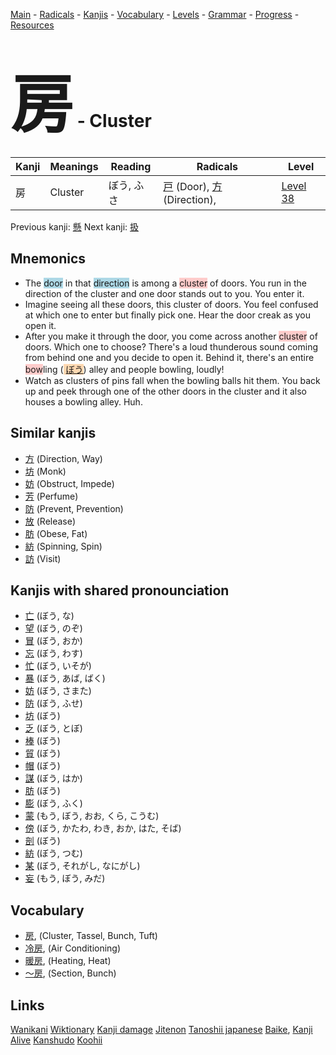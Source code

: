 <style> bigfont {font-size: 100px}</style>
[Main](../README.md) -
[Radicals](../radicals.md) -
[Kanjis](../kanjis.md) -
[Vocabulary](../vocabulary.md) -
[Levels](../levels.md) -
[Grammar](../grammar.md) - 
[Progress](../progress.md) -
[Resources](../resources.md)
# <bigfont> 房</bigfont> - Cluster 

| Kanji | Meanings | Reading | Radicals | Level |
| --- | --- | --- | --- | --- |
| 房 | Cluster | ぼう, ふさ | [戸](../radicals/戸.md) (Door), [方](../radicals/方.md) (Direction),  | [Level 38](../levels/wk_level38.md) |

Previous kanji: [懸](懸.md) Next kanji: [扱](扱.md) 

## Mnemonics
 * The <span style="background-color:#ADD8E6"> door</span> in that <span style="background-color:#ADD8E6"> direction</span> is among a <span style="background-color:#ffcccb"> cluster</span> of doors. You run in the direction of the cluster and one door stands out to you. You enter it.
* Imagine seeing all these doors, this cluster of doors. You feel confused at which one to enter but finally pick one. Hear the door creak as you open it.
* After you make it through the door, you come across another <span style="background-color:#ffcccb"> cluster</span> of doors. Which one to choose? There's a loud thunderous sound coming from behind one and you decide to open it. Behind it, there's an entire <span style="background-color:#ffcccb"> bow</span>ling (<span style="background-color:#fed8b1"> [ぼう](https://jisho.org/search/ぼう)</span>) alley and people bowling, loudly!
* Watch as clusters of pins fall when the bowling balls hit them. You back up and peek through one of the other doors in the cluster and it also houses a bowling alley. Huh.


## Similar kanjis
 * [方](方.md) (Direction, Way)
* [坊](坊.md) (Monk)
* [妨](妨.md) (Obstruct, Impede)
* [芳](芳.md) (Perfume)
* [防](防.md) (Prevent, Prevention)
* [放](放.md) (Release)
* [肪](肪.md) (Obese, Fat)
* [紡](紡.md) (Spinning, Spin)
* [訪](訪.md) (Visit)



## Kanjis with shared pronounciation
 * [亡](亡.md) (ぼう, な)
* [望](望.md) (ぼう, のぞ)
* [冒](冒.md) (ぼう, おか)
* [忘](忘.md) (ぼう, わす)
* [忙](忙.md) (ぼう, いそが)
* [暴](暴.md) (ぼう, あば, ばく)
* [妨](妨.md) (ぼう, さまた)
* [防](防.md) (ぼう, ふせ)
* [坊](坊.md) (ぼう)
* [乏](乏.md) (ぼう, とぼ)
* [棒](棒.md) (ぼう)
* [貿](貿.md) (ぼう)
* [帽](帽.md) (ぼう)
* [謀](謀.md) (ぼう, はか)
* [肪](肪.md) (ぼう)
* [膨](膨.md) (ぼう, ふく)
* [蒙](蒙.md) (もう, ぼう, おお, くら, こうむ)
* [傍](傍.md) (ぼう, かたわ, わき, おか, はた, そば)
* [剖](剖.md) (ぼう)
* [紡](紡.md) (ぼう, つむ)
* [某](某.md) (ぼう, それがし, なにがし)
* [妄](妄.md) (もう, ぼう, みだ)



## Vocabulary
 * [房](../vocabulary/房.md), (Cluster, Tassel, Bunch, Tuft)
* [冷房](../vocabulary/房.md), (Air Conditioning)
* [暖房](../vocabulary/房.md), (Heating, Heat)
* [〜房](../vocabulary/房.md), (Section, Bunch)




## Links 


[Wanikani](https://www.wanikani.com/kanji/房)
[Wiktionary](https://en.wiktionary.org/wiki/房)
[Kanji damage](http://www.kanjidamage.com/kanji/search?utf8=✓&q=房)
[Jitenon](https://jitenon.com/kanji/房)
[Tanoshii japanese](https://www.tanoshiijapanese.com/dictionary/kanji.cfm?k=房)
[Baike](https://baike.baidu.com/item/房),
[Kanji Alive](https://app.kanjialive.com/房)
[Kanshudo](https://www.kanshudo.com/searchmn?q=房)
[Koohii](https://kanji.koohii.com/study/kanji/房)
